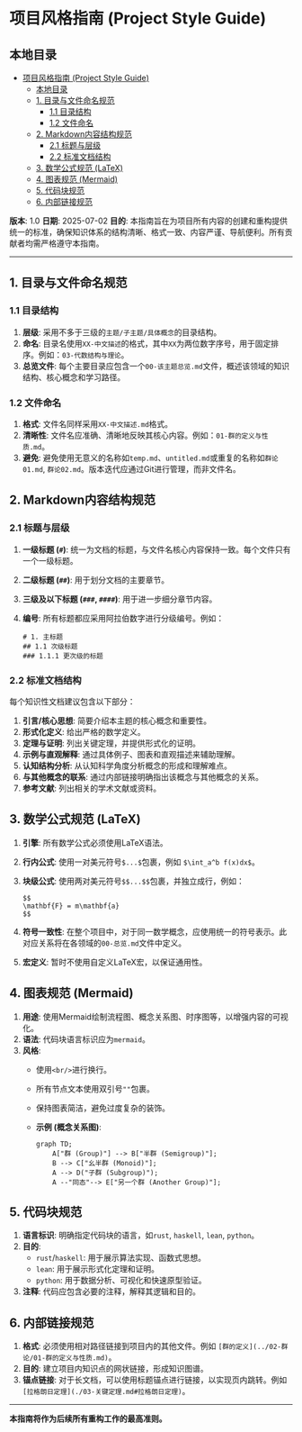 # 项目风格指南 (Project Style Guide)

## 本地目录

- [项目风格指南 (Project Style Guide)](#项目风格指南-project-style-guide)
  - [本地目录](#本地目录)
  - [1. 目录与文件命名规范](#1-目录与文件命名规范)
    - [1.1 目录结构](#11-目录结构)
    - [1.2 文件命名](#12-文件命名)
  - [2. Markdown内容结构规范](#2-markdown内容结构规范)
    - [2.1 标题与层级](#21-标题与层级)
    - [2.2 标准文档结构](#22-标准文档结构)
  - [3. 数学公式规范 (LaTeX)](#3-数学公式规范-latex)
  - [4. 图表规范 (Mermaid)](#4-图表规范-mermaid)
  - [5. 代码块规范](#5-代码块规范)
  - [6. 内部链接规范](#6-内部链接规范)

**版本**: 1.0
**日期**: 2025-07-02
**目的**: 本指南旨在为项目所有内容的创建和重构提供统一的标准，确保知识体系的结构清晰、格式一致、内容严谨、导航便利。所有贡献者均需严格遵守本指南。

---

## 1. 目录与文件命名规范

### 1.1 目录结构

1. **层级**: 采用不多于三级的`主题/子主题/具体概念`的目录结构。
2. **命名**: 目录名使用`XX-中文描述`的格式，其中`XX`为两位数字序号，用于固定排序。例如：`03-代数结构与理论`。
3. **总览文件**: 每个主要目录应包含一个`00-该主题总览.md`文件，概述该领域的知识结构、核心概念和学习路径。

### 1.2 文件命名

1. **格式**: 文件名同样采用`XX-中文描述.md`格式。
2. **清晰性**: 文件名应准确、清晰地反映其核心内容。例如：`01-群的定义与性质.md`。
3. **避免**: 避免使用无意义的名称如`temp.md`、`untitled.md`或重复的名称如`群论01.md`, `群论02.md`。版本迭代应通过Git进行管理，而非文件名。

## 2. Markdown内容结构规范

### 2.1 标题与层级

1. **一级标题 (`#`)**: 统一为文档的标题，与文件名核心内容保持一致。每个文件只有一个一级标题。
2. **二级标题 (`##`)**: 用于划分文档的主要章节。
3. **三级及以下标题 (`###`, `####`)**: 用于进一步细分章节内容。
4. **编号**: 所有标题都应采用阿拉伯数字进行分级编号。例如：

    ```text
    # 1. 主标题
    ## 1.1 次级标题
    ### 1.1.1 更次级的标题
    ```

### 2.2 标准文档结构

每个知识性文档建议包含以下部分：

1. **引言/核心思想**: 简要介绍本主题的核心概念和重要性。
2. **形式化定义**: 给出严格的数学定义。
3. **定理与证明**: 列出关键定理，并提供形式化的证明。
4. **示例与直观解释**: 通过具体例子、图表和直观描述来辅助理解。
5. **认知结构分析**: 从认知科学角度分析概念的形成和理解难点。
6. **与其他概念的联系**: 通过内部链接明确指出该概念与其他概念的关系。
7. **参考文献**: 列出相关的学术文献或资料。

## 3. 数学公式规范 (LaTeX)

1. **引擎**: 所有数学公式必须使用LaTeX语法。
2. **行内公式**: 使用一对美元符号`$...$`包裹，例如 `$\int_a^b f(x)dx$`。
3. **块级公式**: 使用两对美元符号`$$...$$`包裹，并独立成行，例如：

    ```text
    $$
    \mathbf{F} = m\mathbf{a}
    $$
    ```

4. **符号一致性**: 在整个项目中，对于同一数学概念，应使用统一的符号表示。此对应关系将在各领域的`00-总览.md`文件中定义。
5. **宏定义**: 暂时不使用自定义LaTeX宏，以保证通用性。

## 4. 图表规范 (Mermaid)

1. **用途**: 使用Mermaid绘制流程图、概念关系图、时序图等，以增强内容的可视化。
2. **语法**: 代码块语言标识应为`mermaid`。
3. **风格**:
    - 使用`<br/>`进行换行。
    - 所有节点文本使用双引号`""`包裹。
    - 保持图表简洁，避免过度复杂的装饰。
    - **示例 (概念关系图)**:

        ```mermaid
        graph TD;
            A["群 (Group)"] --> B["半群 (Semigroup)"];
            B --> C["幺半群 (Monoid)"];
            A --> D("子群 (Subgroup)");
            A --"同态"--> E["另一个群 (Another Group)"];
        ```

## 5. 代码块规范

1. **语言标识**: 明确指定代码块的语言，如`rust`, `haskell`, `lean`, `python`。
2. **目的**:
    - `rust`/`haskell`: 用于展示算法实现、函数式思想。
    - `lean`: 用于展示形式化定理和证明。
    - `python`: 用于数据分析、可视化和快速原型验证。
3. **注释**: 代码应包含必要的注释，解释其逻辑和目的。

## 6. 内部链接规范

1. **格式**: 必须使用相对路径链接到项目内的其他文件。例如 `[群的定义](../02-群论/01-群的定义与性质.md)`。
2. **目的**: 建立项目内知识点的网状链接，形成知识图谱。
3. **锚点链接**: 对于长文档，可以使用标题锚点进行链接，以实现页内跳转。例如 `[拉格朗日定理](./03-关键定理.md#拉格朗日定理)`。

---
**本指南将作为后续所有重构工作的最高准则。**
